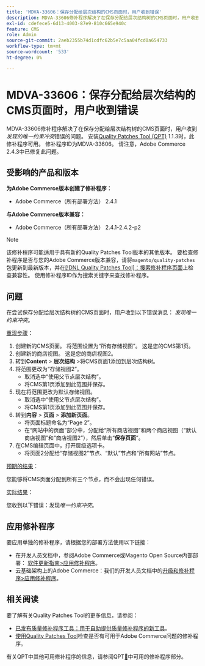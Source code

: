 ```yaml
---
title: 'MDVA-33606：保存分配给层次结构的CMS页面时，用户收到错误'
description: MDVA-33606修补程序解决了在保存分配给层次结构树的CMS页面时，用户收到*发现唯一约束冲突*错误的问题。 安装[Quality Patches Tool (QPT)](/help/announcements/adobe-commerce-announcements/magento-quality-patches-released-new-tool-to-self-serve-quality-patches.md) 1.1.3后，即可使用此修补程序。 修补程序ID为MDVA-33606。 请注意，Adobe Commerce 2.4.3中已修复此问题。
exl-id: cdefece5-6d13-4003-87e9-810c665e940c
feature: CMS
role: Admin
source-git-commit: 2aeb2355b74d1cdfc62b5e7c5aa04fcd0a654733
workflow-type: tm+mt
source-wordcount: '533'
ht-degree: 0%

---
```


# MDVA-33606：保存分配给层次结构的CMS页面时，用户收到错误

MDVA-33606修补程序解决了在保存分配给层次结构树的CMS页面时，用户收到&#x200B;*发现的唯一约束冲突*&#x200B;错误的问题。 安装[Quality Patches Tool (QPT)](/help/announcements/adobe-commerce-announcements/magento-quality-patches-released-new-tool-to-self-serve-quality-patches.md) 1.1.3时，此修补程序可用。 修补程序ID为MDVA-33606。 请注意，Adobe Commerce 2.4.3中已修复此问题。

## 受影响的产品和版本

**为Adobe Commerce版本创建了修补程序：**

* Adobe Commerce（所有部署方法） 2.4.1

**与Adobe Commerce版本兼容：**

* Adobe Commerce（所有部署方法） 2.4.1-2.4.2-p2

>[!NOTE]
>
>该修补程序可能适用于具有新的Quality Patches Tool版本的其他版本。 要检查修补程序是否与您的Adobe Commerce版本兼容，请将`magento/quality-patches`包更新到最新版本，并在[[!DNL Quality Patches Tool]：搜索修补程序页面](https://experienceleague.adobe.com/tools/commerce-quality-patches/index.html?lang=zh-Hans)上检查兼容性。 使用修补程序ID作为搜索关键字来查找修补程序。

## 问题

在尝试保存分配给层次结构树的CMS页面时，用户收到以下错误消息： *发现唯一约束冲突*。

<u>重现步骤</u>：

1. 创建新的CMS页面。 将范围设置为“所有存储视图”。 这是您的CMS第1页。
1. 创建新的商店视图。 这是您的商店视图2。
1. 转到&#x200B;**Content** > **层次结构** >将CMS页面1添加到层次结构树。
1. 将范围更改为“存储视图2”。
   * 取消选中“使用父节点层次结构”。
   * 将CMS第1页添加到此范围并保存。
1. 现在将范围更改为默认存储视图。
   * 取消选中“使用父节点层次结构”。
   * 将CMS第1页添加到此范围并保存。
1. 转到&#x200B;**内容** > **页面** > **添加新页面**。
   * 将页面标题命名为“Page 2”。
   * 在“网站中的页面”部分中，分配给“所有商店视图”和两个商店视图（“默认商店视图”和“商店视图2”），然后单击“**保存页面**”。
1. 在CMS编辑页面中，打开层级选项卡。
   * 将页面2分配给“存储视图2”节点、“默认”节点和“所有网站”节点。

<u>预期的结果</u>：

您能够将CMS页面分配到所有三个节点，而不会出现任何错误。

<u>实际结果</u>：

您收到以下错误：发现&#x200B;*唯一约束冲突*。

## 应用修补程序

要应用单独的修补程序，请根据您的部署方法使用以下链接：

* 在开发人员文档中，参阅Adobe Commerce或Magento Open Source内部部署： [软件更新指南>应用修补程序](https://experienceleague.adobe.com/zh-hans/docs/commerce-operations/tools/quality-patches-tool/usage)。
* 云基础架构上的Adobe Commerce：我们的开发人员文档中的[升级和修补程序>应用修补程序](https://experienceleague.adobe.com/zh-hans/docs/commerce-cloud-service/user-guide/develop/upgrade/apply-patches)。

## 相关阅读

要了解有关Quality Patches Tool的更多信息，请参阅：

* [已发布质量修补程序工具：用于自助提供质量修补程序的新工具](/help/announcements/adobe-commerce-announcements/magento-quality-patches-released-new-tool-to-self-serve-quality-patches.md)。
* [使用Quality Patches Tool](/help/support-tools/patches-available-in-qpt-tool/check-patch-for-magento-issue-with-magento-quality-patches.md)检查是否有可用于Adobe Commerce问题的修补程序。

有关QPT中其他可用修补程序的信息，请参阅QPT[&#128279;](https://support.magento.com/hc/en-us/sections/360010506631-Patches-available-in-MQP-tool-)中可用的修补程序部分。
